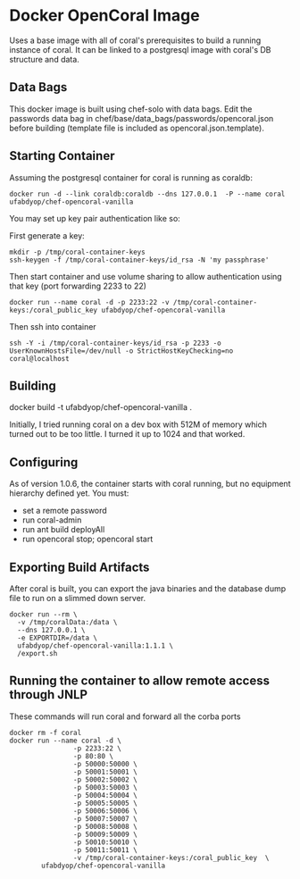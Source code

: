 Docker OpenCoral Image
===

Uses a base image with all of coral's prerequisites to build a running instance of coral.  It can be linked to a postgresql image with coral's DB structure and data.

Data Bags
---
This docker image is built using chef-solo with data bags.  Edit the passwords data bag in chef/base/data_bags/passwords/opencoral.json
before building (template file is included as opencoral.json.template).

Starting Container
---
Assuming the postgresql container for coral is running as coraldb:

    docker run -d --link coraldb:coraldb --dns 127.0.0.1  -P --name coral ufabdyop/chef-opencoral-vanilla

You may set up key pair authentication like so:

First generate a key:

    mkdir -p /tmp/coral-container-keys
    ssh-keygen -f /tmp/coral-container-keys/id_rsa -N 'my passphrase'

Then start container and use volume sharing to allow authentication using that key (port forwarding 2233 to 22)

    docker run --name coral -d -p 2233:22 -v /tmp/coral-container-keys:/coral_public_key ufabdyop/chef-opencoral-vanilla

Then ssh into container

    ssh -Y -i /tmp/coral-container-keys/id_rsa -p 2233 -o UserKnownHostsFile=/dev/null -o StrictHostKeyChecking=no coral@localhost

Building
---
docker build -t ufabdyop/chef-opencoral-vanilla .

Initially, I tried running coral on a dev box with 512M of memory which turned out to be too little.  I turned it up to 
1024 and that worked.

Configuring
---
As of version 1.0.6, the container starts with coral running, but no equipment hierarchy defined yet.  You must:

* set a remote password
* run coral-admin
* run ant build deployAll
* run opencoral stop; opencoral start

Exporting Build Artifacts
---
After coral is built, you can export the java binaries and the database dump file to run on a slimmed down server.

```
docker run --rm \
  -v /tmp/coralData:/data \
  --dns 127.0.0.1 \
  -e EXPORTDIR=/data \
  ufabdyop/chef-opencoral-vanilla:1.1.1 \
  /export.sh
```

Running the container to allow remote access through JNLP
---

These commands will run coral and forward all the corba ports
```
docker rm -f coral
docker run --name coral -d \
                -p 2233:22 \
                -p 80:80 \
                -p 50000:50000 \
                -p 50001:50001 \
                -p 50002:50002 \
                -p 50003:50003 \
                -p 50004:50004 \
                -p 50005:50005 \
                -p 50006:50006 \
                -p 50007:50007 \
                -p 50008:50008 \
                -p 50009:50009 \
                -p 50010:50010 \
                -p 50011:50011 \
                -v /tmp/coral-container-keys:/coral_public_key  \
		ufabdyop/chef-opencoral-vanilla
```
